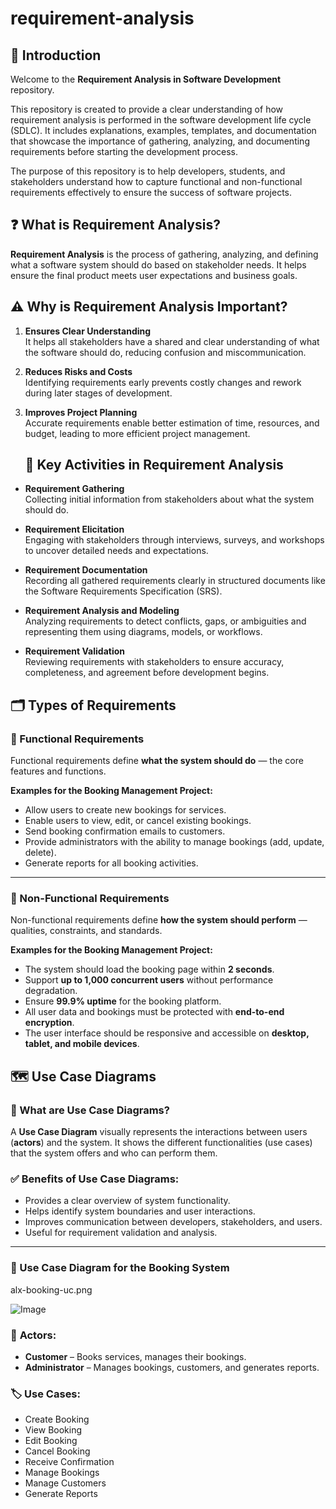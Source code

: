 # requirement-analysis
## 📄 Introduction

Welcome to the **Requirement Analysis in Software Development** repository.

This repository is created to provide a clear understanding of how requirement analysis is performed in the software development life cycle (SDLC). It includes explanations, examples, templates, and documentation that showcase the importance of gathering, analyzing, and documenting requirements before starting the development process.

The purpose of this repository is to help developers, students, and stakeholders understand how to capture functional and non-functional requirements effectively to ensure the success of software projects.

## ❓ What is Requirement Analysis?

**Requirement Analysis** is the process of gathering, analyzing, and defining what a software system should do based on stakeholder needs. It helps ensure the final product meets user expectations and business goals.

## ⚠️ Why is Requirement Analysis Important?

1. **Ensures Clear Understanding**  
   It helps all stakeholders have a shared and clear understanding of what the software should do, reducing confusion and miscommunication.

2. **Reduces Risks and Costs**  
   Identifying requirements early prevents costly changes and rework during later stages of development.

3. **Improves Project Planning**  
   Accurate requirements enable better estimation of time, resources, and budget, leading to more efficient project management.

   ## 🔑 Key Activities in Requirement Analysis

- **Requirement Gathering**  
  Collecting initial information from stakeholders about what the system should do.

- **Requirement Elicitation**  
  Engaging with stakeholders through interviews, surveys, and workshops to uncover detailed needs and expectations.

- **Requirement Documentation**  
  Recording all gathered requirements clearly in structured documents like the Software Requirements Specification (SRS).

- **Requirement Analysis and Modeling**  
  Analyzing requirements to detect conflicts, gaps, or ambiguities and representing them using diagrams, models, or workflows.

- **Requirement Validation**  
  Reviewing requirements with stakeholders to ensure accuracy, completeness, and agreement before development begins.

## 🗂️ Types of Requirements

### 🔹 Functional Requirements

Functional requirements define **what the system should do** — the core features and functions.

**Examples for the Booking Management Project:**
- Allow users to create new bookings for services.
- Enable users to view, edit, or cancel existing bookings.
- Send booking confirmation emails to customers.
- Provide administrators with the ability to manage bookings (add, update, delete).
- Generate reports for all booking activities.

---

### 🔸 Non-Functional Requirements

Non-functional requirements define **how the system should perform** — qualities, constraints, and standards.

**Examples for the Booking Management Project:**
- The system should load the booking page within **2 seconds**.
- Support **up to 1,000 concurrent users** without performance degradation.
- Ensure **99.9% uptime** for the booking platform.
- All user data and bookings must be protected with **end-to-end encryption**.
- The user interface should be responsive and accessible on **desktop, tablet, and mobile devices**.

## 🗺️ Use Case Diagrams

### 📌 What are Use Case Diagrams?

A **Use Case Diagram** visually represents the interactions between users (**actors**) and the system. It shows the different functionalities (use cases) that the system offers and who can perform them.

### ✅ Benefits of Use Case Diagrams:
- Provides a clear overview of system functionality.
- Helps identify system boundaries and user interactions.
- Improves communication between developers, stakeholders, and users.
- Useful for requirement validation and analysis.

---

### 🎨 Use Case Diagram for the Booking System

alx-booking-uc.png

![Image](https://github.com/user-attachments/assets/dc7c681b-9bc0-4a27-8074-dad59a852aca)


### 👥 **Actors:**
- **Customer** – Books services, manages their bookings.
- **Administrator** – Manages bookings, customers, and generates reports.

### 🏷️ **Use Cases:**
- Create Booking
- View Booking
- Edit Booking
- Cancel Booking
- Receive Confirmation
- Manage Bookings
- Manage Customers
- Generate Reports




